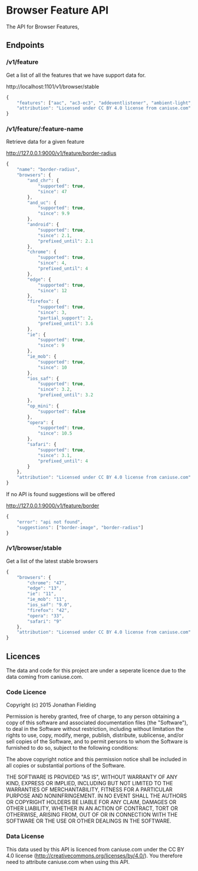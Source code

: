 # Browser Feature API

The API for Browser Features, 

## Endpoints

### /v1/feature

Get a list of all the features that we have support data for.

http://localhost:1101/v1/browser/stable

```js
{
    "features": ["aac", "ac3-ec3", "addeventlistener", "ambient-light", "..."],
    "attribution": "Licensed under CC BY 4.0 license from caniuse.com"
}
```

### /v1/feature/:feature-name

Retrieve data for a given feature

http://127.0.0.1:9000/v1/feature/border-radius

```js
{
    "name": "border-radius",
    "browsers": {
        "and_chr": {
            "supported": true,
            "since": 47
        },
        "and_uc": {
            "supported": true,
            "since": 9.9
        },
        "android": {
            "supported": true,
            "since": 2.1,
            "prefixed_until": 2.1
        },
        "chrome": {
            "supported": true,
            "since": 4,
            "prefixed_until": 4
        },
        "edge": {
            "supported": true,
            "since": 12
        },
        "firefox": {
            "supported": true,
            "since": 3,
            "partial_support": 2,
            "prefixed_until": 3.6
        },
        "ie": {
            "supported": true,
            "since": 9
        },
        "ie_mob": {
            "supported": true,
            "since": 10
        },
        "ios_saf": {
            "supported": true,
            "since": 3.2,
            "prefixed_until": 3.2
        },
        "op_mini": {
            "supported": false
        },
        "opera": {
            "supported": true,
            "since": 10.5
        },
        "safari": {
            "supported": true,
            "since": 3.1,
            "prefixed_until": 4
        }
    },
    "attribution": "Licensed under CC BY 4.0 license from caniuse.com"
}

```

If no API is found suggestions will be offered

http://127.0.0.1:9000/v1/feature/border

```js
{
    "error": "api not found",
    "suggestions": ["border-image", "border-radius"]
}
```

### /v1/browser/stable

Get a list of the latest stable browsers

```js
{
    "browsers": {
        "chrome": "47",
        "edge": "13",
        "ie": "11",
        "ie_mob": "11",
        "ios_saf": "9.0",
        "firefox": "42",
        "opera": "33",
        "safari": "9"
    },
    "attribution": "Licensed under CC BY 4.0 license from caniuse.com"
}
```

## Licences

The data and code for this project are under a seperate licence due to the data coming from caniuse.com. 

### Code Licence

Copyright (c) 2015 Jonathan Fielding

Permission is hereby granted, free of charge, to any person obtaining a copy of this software and associated documentation files (the "Software"), to deal in the Software without restriction, including without limitation the rights to use, copy, modify, merge, publish, distribute, sublicense, and/or sell copies of the Software, and to permit persons to whom the Software is furnished to do so, subject to the following conditions:

The above copyright notice and this permission notice shall be included in all copies or substantial portions of the Software.

THE SOFTWARE IS PROVIDED "AS IS", WITHOUT WARRANTY OF ANY KIND, EXPRESS OR IMPLIED, INCLUDING BUT NOT LIMITED TO THE WARRANTIES OF MERCHANTABILITY, FITNESS FOR A PARTICULAR PURPOSE AND NONINFRINGEMENT. IN NO EVENT SHALL THE AUTHORS OR COPYRIGHT HOLDERS BE LIABLE FOR ANY CLAIM, DAMAGES OR OTHER LIABILITY, WHETHER IN AN ACTION OF CONTRACT, TORT OR OTHERWISE, ARISING FROM, OUT OF OR IN CONNECTION WITH THE SOFTWARE OR THE USE OR OTHER DEALINGS IN THE SOFTWARE.

### Data License

This data used by this API is licenced from caniuse.com under the CC BY 4.0 license (http://creativecommons.org/licenses/by/4.0/). You therefore
need to attribute caniuse.com when using this API.
